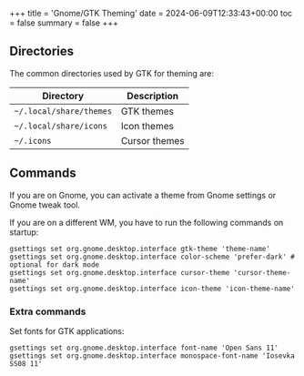 +++
title = 'Gnome/GTK Theming'
date = 2024-06-09T12:33:43+00:00
toc = false
summary = false
+++

## Directories

The common directories used by GTK for theming are:

| Directory               | Description   |
| ----------------------- | ------------- |
| `~/.local/share/themes` | GTK themes    |
| `~/.local/share/icons`  | Icon themes   |
| `~/.icons`              | Cursor themes |

## Commands

If you are on Gnome, you can activate a theme from Gnome settings or Gnome tweak
tool.

If you are on a different WM, you have to run the following commands on startup:

```shell
gsettings set org.gnome.desktop.interface gtk-theme 'theme-name'
gsettings set org.gnome.desktop.interface color-scheme 'prefer-dark' # optional for dark mode
gsettings set org.gnome.desktop.interface cursor-theme 'cursor-theme-name'
gsettings set org.gnome.desktop.interface icon-theme 'icon-theme-name'
```

### Extra commands

Set fonts for GTK applications:

```shell
gsettings set org.gnome.desktop.interface font-name 'Open Sans 11'
gsettings set org.gnome.desktop.interface monospace-font-name 'Iosevka SS08 11'
```
